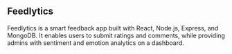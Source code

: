 ## Feedlytics
Feedlytics is a smart feedback app built with React, Node.js, Express, and MongoDB. It enables users to submit ratings and comments, while providing admins with sentiment and emotion analytics on a dashboard.
